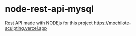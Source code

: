 # node-rest-api-mysql
Rest API made with NODEjs for this project https://mochilote-sculpting.vercel.app 
